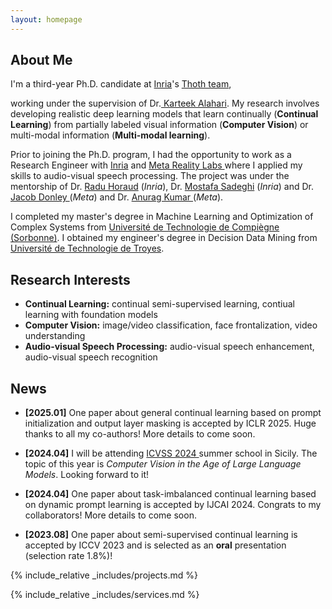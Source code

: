 ```yaml
---
layout: homepage
---
```


## About Me

I'm a third-year Ph.D. candidate at <a href="https://www.inria.fr/en" target="_blank"> Inria</a>'s <a href="https://team.inria.fr/thoth/" target="_blank"> Thoth team</a>,
<!-- , specifically within the <a href="https://med.nyu.edu/research/sackler-institute-graduate-biomedical-sciences/" target="_blank"> Vilcek institute of Biomedical Sciences</a> and the Department of <a href="https://med.nyu.edu/departments-institutes/population-health/" target="_blank"> Population Health</a>. Under the mentorship of Prof.  -->
working under the supervision of Dr.<a href="https://lear.inrialpes.fr/people/alahari/" target="_blank"> Karteek Alahari</a>. My research involves developing realistic deep learning models that learn continually (**Continual Learning**) from partially labeled visual information (**Computer Vision**) or multi-modal information (**Multi-modal learning**).

Prior to joining the Ph.D. program, I had the opportunity to work as a Research Engineer with <a href="https://www.inria.fr/en" target="_blank"> Inria</a> and <a href="https://about.meta.com/realitylabs/" target="_blank"> Meta Reality Labs </a> where I applied my skills to audio-visual speech processing. The project was under the mentorship of Dr. <a href="https://team.inria.fr/perception/team-members/radu-patrice-horaud/" target="_blank"> Radu Horaud</a> (*Inria*), Dr. <a href="https://msaadeghii.github.io/" target="_blank"> Mostafa Sadeghi</a> (*Inria*) and Dr. <a href="https://www.soundzones.com/jdonley/" target="_blank"> Jacob Donley </a> (*Meta*) and Dr. <a href="https://anuragkr90.github.io/" target="_blank"> Anurag Kumar </a> (*Meta*).

I completed my master's degree in Machine Learning and Optimization of Complex Systems from <a href="https://www.utc.fr/en/" target = "_blank"> Université de Technologie de Compiègne (Sorbonne)</a>.  I obtained my engineer's degree in Decision Data Mining from <a href="https://www.utt.fr/" target = "_blank"> Université de Technologie de Troyes</a>. 





## Research Interests
- **Continual Learning:** continual semi-supervised learning, contiual learning with foundation models
- **Computer Vision:** image/video classification, face frontalization, video understanding
- **Audio-visual Speech Processing:** audio-visual speech enhancement, audio-visual speech recognition

## News
- **[2025.01]** One paper about general continual learning based on prompt initialization and output layer masking is accepted by ICLR 2025. Huge thanks to all my co-authors! More details to come soon.


- **[2024.04]** I will be attending <a href="https://iplab.dmi.unict.it/icvss2024/Home" target = "_blank"> ICVSS 2024 </a> summer school in Sicily. The topic of this year is *Computer Vision in the Age of Large Language Models*. Looking forward to it!

- **[2024.04]** One paper about task-imbalanced continual learning based on dynamic prompt learning is accepted by IJCAI 2024. Congrats to my collaborators! More details to come soon.

- **[2023.08]** One paper about semi-supervised continual learning is accepted by ICCV 2023 and is selected as an **oral** presentation (selection rate 1.8%)!


<!-- ## Awards
- **[May. 2023]** <a href="https://gsas.nyu.edu/admissions/financial-aid/graduate-school-fellowships-and-assistantships.html" target="_blank">*MacCracken Awards*</a> for outstanding research and activities -->


{% include_relative _includes/projects.md %}




{% include_relative _includes/services.md %}






